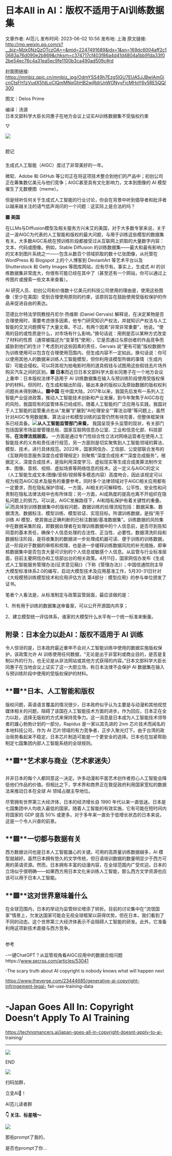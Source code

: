 # 日本All in AI：版权不适用于AI训练数据集

文章作者: AI范儿
发布时间: 2023-06-02 10:56
发布地: 上海
原文链接: http://mp.weixin.qq.com/s?__biz=Mzk0NzQzOTczOA==&mid=2247491689&idx=1&sn=169dc6004aff2c10683a76d090e2b869&chksm=c374717cf403f86a4d41d4804a1bb91da33f02be54ec76c4a31ea5ec9fe1100b3ca490ad509c#rd

封面图链接: https://mmbiz.qpic.cn/mmbiz_jpg/OdmYSS49h7Ezg5lGU7EUA5JJBwlAmGicnCtsFH1zVudX5fdLoClQmMNqGhHB2wjRdrUnWONyyFicMHoY6v5RE5QQ/300

  

图文｜Delos Prime

编译｜汤源‍‍‍‍‍‍‍‍‍‍‍‍‍‍‍‍‍‍  
日本文部科学大臣长冈惠子在地方会议上证实AI训练数据集不受版权约束

▽

![](https://mmbiz.qpic.cn/mmbiz_jpg/OdmYSS49h7Ezg5lGU7EUA5JJBwlAmGicnvHrYib2EhdmDeKibuQHM8HlINC5Ae8YalxK4hf8Jdg6m0rQQCtRvInGw/640?wx_fmt=webp)

  

##

题记

###

生成式人工智能（AIGC）度过了非常美好的一年。

微软、Adobe 和 GitHub 等公司正在将这项技术整合到他们的产品中；初创公司正在筹集数亿美元与他们竞争；AIGC甚至具有文化影响力，文本到图像的
AI 模型催生了无数梗图（meme）。

但是倾听任何关于生成式人工智能的行业讨论，你会在背景中听到倡导者和批评者以越来越关注的语气低声询问的一个问题：这实际上是合法的吗？

**▩ 美国**

在LLMs与Diffusion模型及相关服务方兴未艾的美国，对于大多数专家来说，关于这一波AIGC为代表的人工智能和版权的最大问题，与用于训练这些模型的数据集有关。大多数AIGC系统在预训练阶段都接受过从互联网上抓取的大量数字内容：文本、代码或图像。例如，Stable
Diffusion 的训练数据集——最大和最有影响力的文本到图片系统之一——包含从数百个领域抓取的数十亿张图像，从托管在 WordPress 和
Blogspot 上的个人博客到 DeviantArt 等艺术平台以及 Shutterstock 和 Getty Images
等图库网站，应有尽有。事实上，生成式 AI 的训练数据集非常庞大，你很有可能已经在其中了（甚至还有一个网站，你可以通过上传图片或搜索一些文本来查看）。

AI
研究人员、初创公司和价值数十亿美元的科技公司使用的理由是，使用这些图像（至少在美国）受到合理使用原则的约束，该原则旨在鼓励使用受版权保护的作品来促进自由的表达。

范德比尔特法学院教授丹尼尔·热维斯 (Daniel Gervais)
解释说，在决定某物是否合理使用时，需要考虑很多因素，他专门研究知识产权法，并就知识产权法与人工智能的交叉问题撰写了大量文章。不过，有两个因素“非常非常重要”，他说。“使用的目的或性质是什么，对市场有什么影响。”换句话说：用例是否以某种方式改变了材料的性质（通常被描述为“变革性”使用），它是否通过与原创者的作品竞争而威胁到他们的生计？考虑到对这些因素的责任，Gervais
说“更有可能”版权数据作为训练使用可以包含在合理使用范围内，但生成内容不一定如此。换句话说：你可以使用其他人的数据来训练人工智能模型，但你利用该模型所做的事情（生成内容）可能会侵权。可以将其视为拍电影时用的道具假钱与试图用这些假钱去片场外购买汽车之间的区别。**▩
日本**而近日日本文部科学大臣长冈惠子在一个地方会议上重申：日本版权法律不适用于 AI
训练数据集在输入与预训练阶段使用受版权保护的材料。但同时，在生成和输出阶段，输出本身的版权以及原始数据的版权权利问题尚未得到确认。**▩中国**
在中国大陆，2017年以来，我国先后发布一系列人工智能产业促进政策，推动人工智能技术创新和产业发展，到今年聚焦于AIGC存在的风险，我国现有的监管体系已经成形。随着人工智能的广泛应用与实践，我国对于人工智能的监管重点也从“发展”扩展到“AI伦理安全”“算法治理”等问题上，虽然针对AIGC专用数据集、算法设计和模型训练的监管仍然有待完善，但整体框架体系已经具备。![](https://mmbiz.qpic.cn/mmbiz_png/OdmYSS49h7Ezg5lGU7EUA5JJBwlAmGicn6o0HiaV34yMt7WSuHwN1KtEeibviccO8AyQnY6MHDKdGtguhSQ2Uo2rvQ/640?wx_fmt=png)**从人工智能监管部门来看，**
我国呈现多头监管的现状，有关部门包括国家市场监督管理总局、国家互联网信息办公室、工业和信息化部、科技部等。**在法律法规层面，**
一方面是通过专门性综合性立法对网络运营者在使用人工智能技术的义务和责任进行规范，另一方面则是切实聚焦到人工智能领域的算法、模型、技术，进行具体规范。2022年，国家网信办、工信部、公安部联合发布的《互联网信息服务深度合成管理规定》则聚焦“深度合成技术”“深度合成服务”。根据定义，深度合成技术，是指利用深度学习、虚拟现实等生成合成类算法制作文本、图像、音频、视频、虚拟场景等网络信息的技术。这一定义与AIGC的定义（人工智能生成文本/图像/音频/视频等多模态内容）高度吻合，因此该规定可以视为规范AIGC技术及服务的重要参考。同时多个法律领域对于AIGC相关应用都有一定要求，而在隐私保护领域，一方面，AI相关的可解释性、公平性、安全性和问责制在隐私法律法规中也有所体现；另一方面，AI成熟度的提高也离不开组织在隐私问题上的努力。可以说，AIGC发展路径下，AI和隐私保护有着关键性的重叠。![](https://mmbiz.qpic.cn/mmbiz_png/OdmYSS49h7Ezg5lGU7EUA5JJBwlAmGicnoUBBRxECD7oGBduVH8de5KDMDe2zF0icib0Sss2d2f50t2kaB6t3lNKA/640?wx_fmt=png)而具体到训练数据集中的版权问题，数据训练的处理流程包括：数据采集、数据清洗、数据标注、模型训练、模型验证、实现目标。所谓训练数据，是指“用于训练
AI
模型，使其做出正确判断的已标注数据/基准数据集”。训练数据的风险集中在数据采集阶段，即数据处理者在处理训练数据中的个人信息前，是否尽到告知同意的基本责任，确保个人信息处理的合法性、正当性、必要性。数据清洗阶段和数据标注阶段，是将收集到的数据进一步处理成机器可读、便于训练的训练数据，这一阶段对于数据的审核和梳理，也是进一步缓释训练数据风险的补充措施，即审核数据集中是否包含大量可识别的个人信息或敏感个人信息。从监管与行业标准层面，目前主要网信办和工信部出台的相关政策。4月11日，国家网信办发布《生成式人工智能服务管理办法(征求意见稿)》（下称《管理办法》）；中国信通院则主导大模型标准体系2.0的编写，启动大模型技术及应用基准工作，5月30-31日针对《大规模预训练模型技术和应用评估方法
第4部分：模型应用》的参与单位颁发了证书。  

笔者个人看法是，从标准制定与政策监管层面，最应该做的是：

1、所有用于训练的数据集送审备案，可以公开开源国内共享；

2、建立模型统一评估体系，谁家的大模型什么水平有一个统一标准来衡量。

## 附录：日本全力以赴AI：版权不适用于 AI 训练

令人惊讶的是，日本政府最近重申不会对人工智能训练中使用的数据实施版权保护。该政策允许 AI
训练使用任何数据，“无论是出于非营利或商业目的，是否是复制以外的行为，也无论是从非法网站或其他方式获得的内容。”日本文部科学大臣长冈惠子在当地会议上证实了这一大胆立场，称日本法律不会保护
AI 数据集在输入与预训练阶段中使用的受版权保护的材料。  

## **▩****日本、人工智能和版权**

版权问题，英语语言覆盖的情况很少，日本政府似乎认为主要是与动漫和其他视觉媒体相关的问题，阻碍了该国在人工智能技术方面的进步。作为回应，日本正在全力以赴，选择无版权的方式来保持竞争力。这一消息是日本成为人工智能技术领导者的雄心勃勃计划的一部分。Rapidus
是一家以其先进的 2nm 芯片技术而闻名的本地科技公司，作为 AI
芯片领域的有力竞争者，正步入聚光灯下。由于台湾的政治局势看起来不稳定，日本芯片制造可能是一个更安全的选择。日本也在加紧帮助制定七国集团内部人工智能系统的全球规则。

## **▩****艺术家与商业（艺术家迷失）**

##
并非日本的每个人都同意这一决定。许多动漫和平面艺术创作者担心人工智能会降低他们作品的价值。但相比之下，学术界和商界正在敦促政府利用国家宽松的数据法来推动日本在全球
AI 领域占据主导地位。

尽管拥有世界第三大经济体，日本的经济增长自 1990
年代以来一直低迷。日本是七国集团中人均收入最低的国家。随着人工智能的有效实施，它有可能在短时间内将国家的 GDP 提高 50%
或更多。对于多年来一直处于低增长状态的日本来说，这是一个令人兴奋的前景。

## **▩****一切都与数据有关**

西方数据访问也是日本人工智能雄心的关键。可用的高质量训练数据越多，AI
模型就越好。虽然日本拥有悠久的文学传统，但日语培训数据的数量明显少于西方可用的英语资源。然而，日本拥有丰富的动漫内容，在全球范围内广受欢迎。日本的立场似乎很明确——如果西方用日本文化来训练人工智能，那么西方文学资源也应该可以用于日本人工智能。

## **▩****这对世界意味着什么**

在全球范围内，日本的举动为监管辩论增添了转折。目前的讨论集中在“流氓国家”情景上，欠发达国家可能会无视全球框架以获得优势。但在日本，我们看到了不同的动态。这个世界第三大经济体表示不会阻碍人工智能的研发。此外，它准备利用这项新技术直接与西方竞争。  

##

参考

-一键ChatGPT？从监管视角看AIGC应用中的数据合规问题https://www.secrss.com/articles/53041

-The scary truth about AI copyright is nobody knows what will happen next 

https://www.theverge.com/23444685/generative-ai-copyright-infringement-legal-
fair-use-training-data

# -Japan Goes All In: Copyright Doesn’t Apply To AI Training

https://technomancers.ai/japan-goes-all-in-copyright-doesnt-apply-to-ai-
training/  

* * *

  

![](https://mmbiz.qpic.cn/sz_mmbiz_png/nfAe2vQ6KWmX1ADJxicuKfNIcAiaZBxnqojYDx7iaHeyAT1wbNHSeQY78FkUegKMcu0wichciaUzaqPbhia9AdeWlnvw/640?wx_fmt=png)

END

  
![](https://mmbiz.qpic.cn/mmbiz_png/OdmYSS49h7FuR0XhgJ5iaLA8KYXGFZgjwvvN2n3ak5QMqc8RdaqgQdkNOdZuOSMGtqKT5Kh5UBfS0rAUbMQByTg/640?wx_fmt=png)

扫码加群，

立变AI🍚！

  

AI范儿读者群

  
**👇 关注、标星哦～**

![](https://mmbiz.qpic.cn/mmbiz_jpg/OdmYSS49h7Ezg5lGU7EUA5JJBwlAmGicnbdibtYQ4A4LFjHV77LJazzCraE8MXFKGRqftsHFTfeE3pu9iaicqDYSJg/640?wx_fmt=jpeg)

那些prompt了我的，

是否也prompt了你...

  

